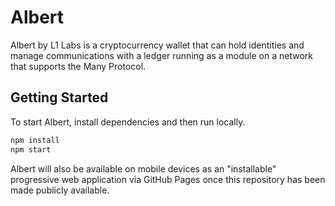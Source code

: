 # Albert

Albert by L1 Labs is a cryptocurrency wallet that can hold identities and manage
communications with a ledger running as a module on a network that supports the Many
Protocol.

## Getting Started

To start Albert, install dependencies and then run locally.

```sh
npm install
npm start
```

Albert will also be available on mobile devices as an "installable" progressive web
application via GitHub Pages once this repository has been made publicly available.
